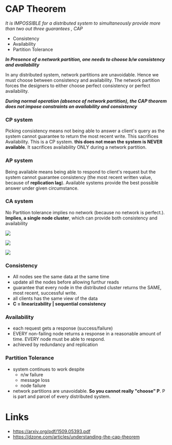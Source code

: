 # CAP Theorem

_It is IMPOSSIBLE for a distributed system to simultaneously provide more than two out three guarantees , CAP_

- Consistency
- Availability
- Partition Tolerance

**_In Presence of a network partition, one needs to choose b/w consistency and availability_**

In any distributed system, network partitions are unavoidable. Hence we must choose between consistency and availability. The network partition forces the designers to either choose perfect consistency or perfect availability.

**_During normal operation (absence of network partition), the CAP theorem does not impose constraints on availability and consistency_**

### CP system

Picking consistency means not being able to answer a client's query as the system cannot guarantee to return  the most recent write. This sacrifices Availability. This is a CP system. **this does not mean the system is NEVER available**. It sacrifices availability ONLY during a network partition.

### AP system

Being available means being able to respond to client's request but the system cannot guarantee consistency (the most recent written value, because of **replication lag**). Available systems provide the best possible answer under given circumstance.

### CA system

No Partition tolerance implies no network (because no network is perfect.). **Implies, a single node cluster**, which can provide both consistency and availability

![](https://jvns.ca/images/drawings/cap.png)

![](https://miro.medium.com/max/473/1*rxTP-_STj-QRDt1X9fdVlA.png)

![](https://dz2cdn1.dzone.com/storage/temp/14018651-chap1_cap_theorem.png)

### Consistency

- All nodes see the same data at the same time
- update all the nodes before allowing furthur reads
- guarantee that every node in the distributed cluster returns the SAME, most recent, successful write.
- all clients has the same view of the data
- **C = linearizability | sequential consistency**

### Availability

- each request gets a response (success/failure)
- EVERY non-failing node returns a response in a reasonable amount of time. EVERY node must be able to respond.
- achieved by redundancy and replication

### Partition Tolerance

- system continues to work despite
  - n/w failure
  - message loss
  - node failure
- network partitions are unavoidable. **So you cannot really "choose" P**. P is part and parcel of every distributed system.

# Links

- <https://arxiv.org/pdf/1509.05393.pdf>
- <https://dzone.com/articles/understanding-the-cap-theorem>
